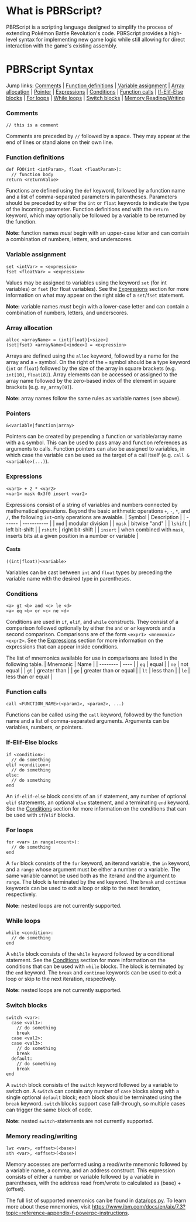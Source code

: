 # What is PBRScript?
PBRScript is a scripting language designed to simplify the process of extending Pokémon Battle Revolution's code. PBRScript provides a high-level syntax for implementing new game logic while still allowing for direct interaction with the game's existing assembly.

# PBRScript Syntax

Jump links: [Comments](#comments) | [Function definitions](#function-definitions) | [Variable assignment](#variable-assignment) | [Array allocation](#array-allocation) | [Pointer](#pointers) | [Expressions](#expressions) | [Conditions](#conditions) | [Function calls](#function-calls) | [If-Elif-Else blocks](#if-elif-else-blocks) | [For loops](#for-loops) | [While loops](#while-loops) | [Switch blocks](#switch-blocks) | [Memory Reading/Writing](#memory-readingwriting)

### Comments
```
// this is a comment
```
Comments are preceded by `//` followed by a space. They may appear at the end of lines or stand alone on their own line.

### Function definitions
```
def FOO(int <intParam>, float <floatParam>):
  // function body
return <returnValue>
```
Functions are defined using the `def` keyword, followed by a function name and a list of comma-separated parameters in parentheses. Parameters should be preceded by either the `int` or `float` keywords to indicate the type of the incoming parameter. Function definitions end with the `return` keyword, which may optionally be followed by a variable to be returned by the function. 

**Note:** function names *must* begin with an upper-case letter and can contain a combination of numbers, letters, and underscores.

### Variable assignment
```
set <intVar> = <expression>
fset <floatVar> = <expression>
```
Values may be assigned to variables using the keyword `set` (for int variables) or `fset` (for float variables). See the [Expressions](#expressions) section for more information on what may appear on the right side of a `set`/`fset` statement.

**Note:** variable names *must* begin with a lower-case letter and can contain a combination of numbers, letters, and underscores.

### Array allocation
```
alloc <arrayName> = (int|float)[<size>]
(set|fset) <arrayName>[<index>] = <expression>
```
Arrays are defined using the `alloc` keyword, followed by a name for the array and a `=` symbol. On the right of the `=` symbol should be a type keyword (`int` or `float`) followed by the size of the array in square brackets (e.g. `int[10]`, `float[8]`). Array elements can be accessed or assigned to the array name followed by the zero-based index of the element in square brackets (e.g. `my_array[0]`).

**Note:** array names follow the same rules as variable names (see above).

### Pointers
```
&<variable|function|array>
```
Pointers can be created by prepending a function or variable/array name with a `&` symbol. This can be used to pass array and function references as arguments to calls. Function pointers can also be assigned to variables, in which case the variable can be used as the target of a call itself (e.g. `call &<variable>(...)`).

### Expressions
```
<var1> + 2 * <var2>
<var1> mask 0x3f0 insert <var2>
```
Expressions consist of a string of variables and numbers connected by mathematical operations. Beyond the basic arithmetic operations `+`, `-`, `*`, and `/`, the following `int`-only operations are avaiable.
| Symbol | Description |
| ------ | ----------- |
| `mod`  | modular division |
| `mask` | bitwise "and" |
| `lshift` | left bit-shift |
| `rshift` | right bit-shift |
| `insert` | when combined with `mask`, inserts bits at a given position in a number or variable |

#### Casts
```
((int|float))<variable>
```
Variables can be cast between `int` and `float` types by preceding the variable name with the desired type in parentheses.

### Conditions
```
<a> gt <b> and <c> le <d>
<a> eq <b> or <c> ne <d>
```
Conditions are used in `if`, `elif`, and `while` constructs. They consist of a comparison followed optionally by either the `and` or `or` keywords and a second comparison. Comparisons are of the form `<expr1> <mnemonic> <expr2>`. See the [Expressions](#expressions) section for more information on the expressions that can appear inside conditions.

The list of mnemonics available for use in comparisons are listed in the following table.
| Mnemonic | Name |
| -------- | ---- |
| `eq`     | equal |
| `ne`     | not equal |
| `gt`     | greater than |
| `ge`     | greater than or equal |
| `lt`     | less than |
| `le`     | less than or equal |

### Function calls
```
call <FUNCTION_NAME>(<param1>, <param2>, ...)
```
Functions can be called using the `call` keyword, followed by the function name and a list of comma-separated arguments. Arguments can be variables, numbers, or pointers.

### If-Elif-Else blocks
```
if <condition>:
  // do something
elif <condition>:
  // do something
else:
  // do something
end
```
An `if-elif-else` block consists of an `if` statement, any number of optional `elif` statements, an optional `else` statement, and a terminating `end` keyword. See the [Conditions](#conditions) section for more information on the conditions that can be used with `if`/`elif` blocks.

### For loops
```
for <var> in range(<count>):
  // do something
end
```
A `for` block consists of the `for` keyword, an iterand variable, the `in` keyword, and a `range` whose argument must be either a number or a variable. The same variable cannot be used both as the iterand and the argument to `range`. The block is terminated by the `end` keyword. The `break` and `continue` keywords can be used to exit a loop or skip to the next iteration, respectively.

**Note:** nested loops are not currently supported.

### While loops
```
while <condition>:
  // do something
end
```
A `while` block consists of the `while` keyword followed by a conditional statement. See the [Conditions](#conditions) section for more information on the conditions that can be used with `while` blocks. The block is terminated by the `end` keyword. The `break` and `continue` keywords can be used to exit a loop or skip to the next iteration, respectively.

**Note:** nested loops are not currently supported.

### Switch blocks
```
switch <var>:
  case <val1>:
    // do something
    break
  case <val2>:
  case <val3>:
    // do something
    break
  default:
    // do something
    break
end
```
A `switch` block consists of the `switch` keyword followed by a variable to switch on. A `switch` can contain any number of `case` blocks along with a single optional `default` block; each block should be terminated using the `break` keyword. `switch` blocks support case fall-through, so multiple cases can trigger the same block of code.

**Note:** nested `switch`-statements are not currently supported.

### Memory reading/writing
```
lwz <var>, <offset>(<base>)
sth <var>, <offset>(<base>)
```
Memory accesses are performed using a read/write mnemonic followed by a variable name, a comma, and an address construct. This expression consists of either a number or variable followed by a variable in parentheses, with the address read from/wrote to calculated as (base) + (offset).

The full list of supported mnemonics can be found in [data/ops.py](https://github.com/bgsamm/PBRScript/blob/master/data/ops.py). To learn more about these mnemonics, visit https://www.ibm.com/docs/en/aix/7.3?topic=reference-appendix-f-powerpc-instructions.
